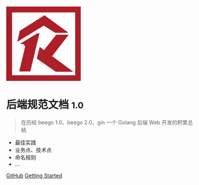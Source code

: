 <!-- _coverpage.md -->
![logo](_coverpage.assets/63767045)

# 后端规范文档 <small>1.0</small>

> 在历经 beego 1.0、beego 2.0、gin 一个 Golang 后端 Web 开发的积累总结

- 最佳实践
- 业务点、技术点
- 命名规则
- ...

[GitHub](https://github.com/rankingcong/be-specification/)
[Getting Started](#规范约束)